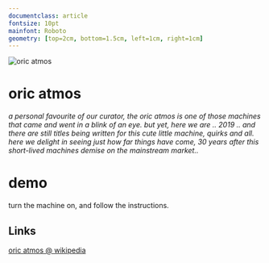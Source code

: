 ```yaml
---
documentclass: article
fontsize: 10pt
mainfont: Roboto
geometry: [top=2cm, bottom=1.5cm, left=1cm, right=1cm]
---
```


[atmos]: https://github.com/seclorum/timetron2019/raw/master/collection/oric/atmos.png "oric atmos"

![][atmos]

# oric atmos


*a personal favourite of our curator, the oric atmos is one of those machines that came and went in a blink of an eye.  but yet, here we are .. 2019 .. and there are still titles being written for this cute little machine, quirks and all. here we delight in seeing just how far things have come, 30 years after this short-lived machines demise on the mainstream market..*

# demo

turn the machine on, and follow the instructions.

## Links

[oric atmos @ wikipedia](https://en.wikipedia.org/wiki/Oric)
